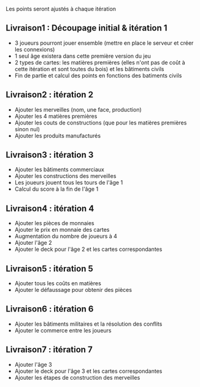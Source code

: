 Les points seront ajustés à chaque itération 

## Livraison1 : Découpage initial & itération 1
  * 3 joueurs pourront jouer ensemble (mettre en place le serveur et créer les connexions)
  * 1 seul âge existera dans cette première version du jeu
  * 2 types de cartes: les matières premières (elles n'ont pas de coût à cette itération et sont toutes du bois) et les bâtiments civils
  * Fin de partie et calcul des points en fonctions des batiments civils

## Livraison2 : itération 2
  * Ajouter les merveilles (nom, une face, production)
  * Ajouter les 4 matières premières
  * Ajouter les couts de constructions (que pour les matières premières sinon nul)
  * Ajouter les produits manufacturés
  
## Livraison3 : itération 3
  * Ajouter les bâtiments commerciaux
  * Ajouter les constructions des merveilles
  * Les joueurs jouent tous les tours de l'âge 1
  * Calcul du score à la fin de l'âge 1
  
## Livraison4 : itération 4
  * Ajouter les pièces de monnaies
  * Ajouter le prix en monnaie des cartes
  * Augmentation du nombre de joueurs à 4
  * Ajouter l'âge 2
  * Ajouter le deck pour l'âge 2 et les cartes correspondantes

## Livraison5 : itération 5
  * Ajouter tous les coûts en matières
  * Ajouter le défaussage pour obtenir des pièces
  
## Livraison6 : itération 6
  * Ajouter les bâtiments militaires et la résolution des conflits
  * Ajouter le commerce entre les joueurs
  
## Livraison7 : itération 7
  * Ajouter l'âge 3
  * Ajouter le deck pour l'âge 3 et les cartes correspondantes
  * Ajouter les étapes de construction des merveilles
